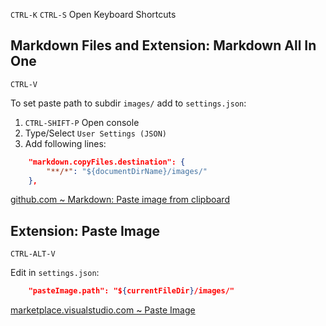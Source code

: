 `CTRL-K` `CTRL-S` Open Keyboard Shortcuts

## Markdown Files and Extension: Markdown All In One

`CTRL-V`

To set paste path to subdir `images/` add to `settings.json`: 
1. `CTRL-SHIFT-P` Open console
1. Type/Select `User Settings (JSON)`
1. Add following lines:
```json
    "markdown.copyFiles.destination": {
        "**/*": "${documentDirName}/images/"
    },
```

[github.com ~ Markdown: Paste image from clipboard](https://github.com/microsoft/vscode/issues/183560#issuecomment-1580616540)

## Extension: Paste Image

`CTRL-ALT-V`

Edit in `settings.json`:
```json
    "pasteImage.path": "${currentFileDir}/images/"
```

[marketplace.visualstudio.com ~ Paste Image](https://marketplace.visualstudio.com/items?itemName=mushan.vscode-paste-image)
